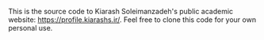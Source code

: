 This is the source code to Kiarash Soleimanzadeh's public academic website: https://profile.kiarashs.ir/. Feel free to clone this code for your own personal use.
